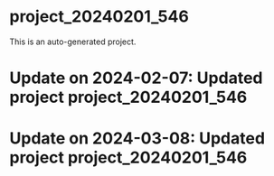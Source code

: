 # project_20240201_546

This is an auto-generated project.

# Update on 2024-02-07: Updated project project_20240201_546

# Update on 2024-03-08: Updated project project_20240201_546
